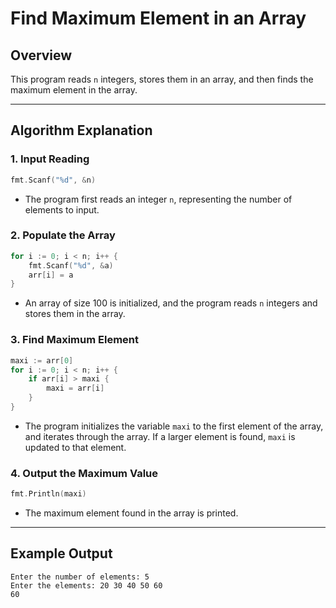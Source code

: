 # **Find Maximum Element in an Array**

## **Overview**
This program reads `n` integers, stores them in an array, and then finds the maximum element in the array.

---

## **Algorithm Explanation**

### **1. Input Reading**  
```go
fmt.Scanf("%d", &n)
```
- The program first reads an integer `n`, representing the number of elements to input.

### **2. Populate the Array**  
```go
for i := 0; i < n; i++ {
    fmt.Scanf("%d", &a)
    arr[i] = a
}
```
- An array of size 100 is initialized, and the program reads `n` integers and stores them in the array.

### **3. Find Maximum Element**  
```go
maxi := arr[0]
for i := 0; i < n; i++ {
    if arr[i] > maxi {
        maxi = arr[i]
    }
}
```
- The program initializes the variable `maxi` to the first element of the array, and iterates through the array. If a larger element is found, `maxi` is updated to that element.

### **4. Output the Maximum Value**  
```go
fmt.Println(maxi)
```
- The maximum element found in the array is printed.

---

## **Example Output**
```
Enter the number of elements: 5
Enter the elements: 20 30 40 50 60
60
```